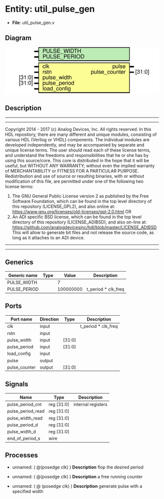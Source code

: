 # Entity: util_pulse_gen

- **File**: util_pulse_gen.v
## Diagram

![Diagram](util_pulse_gen.svg "Diagram")
## Description

***************************************************************************
 ***************************************************************************
 Copyright 2014 - 2017 (c) Analog Devices, Inc. All rights reserved.
 In this HDL repository, there are many different and unique modules, consisting
 of various HDL (Verilog or VHDL) components. The individual modules are
 developed independently, and may be accompanied by separate and unique license
 terms.
 The user should read each of these license terms, and understand the
 freedoms and responsibilities that he or she has by using this source/core.
 This core is distributed in the hope that it will be useful, but WITHOUT ANY
 WARRANTY; without even the implied warranty of MERCHANTABILITY or FITNESS FOR
 A PARTICULAR PURPOSE.
 Redistribution and use of source or resulting binaries, with or without modification
 of this file, are permitted under one of the following two license terms:
   1. The GNU General Public License version 2 as published by the
      Free Software Foundation, which can be found in the top level directory
      of this repository (LICENSE_GPL2), and also online at:
      <https://www.gnu.org/licenses/old-licenses/gpl-2.0.html>
 OR
   2. An ADI specific BSD license, which can be found in the top level directory
      of this repository (LICENSE_ADIBSD), and also on-line at:
      https://github.com/analogdevicesinc/hdl/blob/master/LICENSE_ADIBSD
      This will allow to generate bit files and not release the source code,
      as long as it attaches to an ADI device.
 ***************************************************************************
 ***************************************************************************
 
## Generics

| Generic name | Type | Value     | Description         |
| ------------ | ---- | --------- | ------------------- |
| PULSE_WIDTH  |      | 7         |                     |
| PULSE_PERIOD |      | 100000000 | t_period * clk_freq |
## Ports

| Port name     | Direction | Type   | Description         |
| ------------- | --------- | ------ | ------------------- |
| clk           | input     |        | t_period * clk_freq |
| rstn          | input     |        |                     |
| pulse_width   | input     | [31:0] |                     |
| pulse_period  | input     | [31:0] |                     |
| load_config   | input     |        |                     |
| pulse         | output    |        |                     |
| pulse_counter | output    | [31:0] |                     |
## Signals

| Name              | Type           | Description         |
| ----------------- | -------------- | ------------------- |
| pulse_period_cnt  | reg     [31:0] | internal registers  |
| pulse_period_read | reg     [31:0] |                     |
| pulse_width_read  | reg     [31:0] |                     |
| pulse_period_d    | reg     [31:0] |                     |
| pulse_width_d     | reg     [31:0] |                     |
| end_of_period_s   | wire           |                     |
## Processes
- unnamed: ( @(posedge clk) )
**Description**
flop the desired period

- unnamed: ( @(posedge clk) )
**Description**
a free running counter

- unnamed: ( @ (posedge clk) )
**Description**
generate pulse with a specified width

